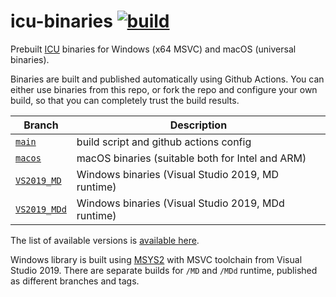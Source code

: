 # icu-binaries [![build](https://github.com/gavv/icu-binaries/actions/workflows/build.yml/badge.svg)](https://github.com/gavv/icu-binaries/actions/workflows/build.yml)

Prebuilt [ICU](https://github.com/unicode-org/icu) binaries for Windows (x64 MSVC) and macOS (universal binaries).

Binaries are built and published automatically using Github Actions. You can either use binaries from this repo, or fork the repo and configure your own build, so that you can completely trust the build results.

Branch    | Description
--------- | ------
[`main`](https://github.com/gavv/icu-binaries) | build script and github actions config
[`macos`](https://github.com/gavv/icu-binaries/tree/macos) | macOS binaries (suitable both for Intel and ARM)
[`VS2019_MD`](https://github.com/gavv/icu-binaries/tree/VS2019_MD) | Windows binaries (Visual Studio 2019, MD runtime)
[`VS2019_MDd`](https://github.com/gavv/icu-binaries/tree/VS2019_MDd) | Windows binaries (Visual Studio 2019, MDd runtime)

The list of available versions is [available here](https://github.com/gavv/icu-binaries/tags).

Windows library is built using [MSYS2](https://www.msys2.org/) with MSVC toolchain from Visual Studio 2019. There are separate builds for `/MD` and `/MDd` runtime, published as different branches and tags.
